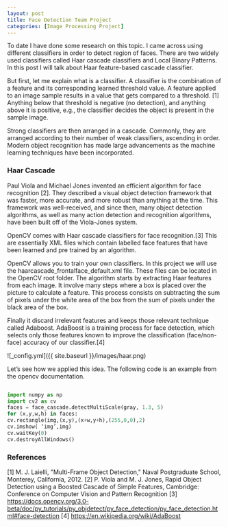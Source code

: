 ```yaml
---
layout: post
title: Face Detection Team Project
categories: [Image Processing Project]
---
```

To date I have done some research on this topic. I came across using different classifiers in order to detect region of faces. There are two widely used classifiers called Haar cascade classifiers and Local Binary Patterns. In this post I will talk about Haar feature-based cascade classifier.

But first, let me explain what is a classifier. A classifier is the combination of a feature and its corresponding learned threshold value. A feature applied to an image sample results in a value that gets compared to a threshold. [1] Anything below that threshold is negative (no detection), and anything above it is positive, e.g., the classifier decides the object is present in the sample image.

Strong classifiers are then arranged in a cascade. Commonly, they are arranged according to their number of weak classifiers, ascending in order. Modern object recognition has made large advancements as the machine learning techniques have been incorporated.

<h3>Haar Cascade</h3>

Paul Viola and Michael Jones invented an efficient algorithm for face recognition [2]. They described a visual object detection framework that was faster, more accurate, and more robust than anything at the time. This framework was well-received, and since then, many object detection algorithms, as well as many action detection and recognition algorithms, have been built off of the Viola-Jones system. 

OpenCV comes with Haar cascade classifiers for face recognition.[3] This are essentially XML files which contain labelled face features that have been learned and pre trained by an algorithm.

OpenCV allows you to train your own classifiers. In this project we will use the haarcascade_frontalface_default.xml file. These files can be located in the OpenCV root folder.
The algorithm starts by extracting Haar features from each image. It involve many steps where a box is placed over the picture to calculate a feature. This process consists on subtracting the sum of pixels under the white area of the box from the sum of pixels under the black area of the box.

Finally it discard irrelevant features and keeps those relevant technique called Adaboost. AdaBoost is a training process for face detection, which selects only those features known to improve the classification (face/non-face) accuracy of our classifier.[4]

![_config.yml]({{ site.baseurl }}/images/haar.png)

Let’s see how we applied this idea. The following code is an example from the opencv documentation. 

```python

import numpy as np
import cv2 as cv
faces = face_cascade.detectMultiScale(gray, 1.3, 5)
for (x,y,w,h) in faces:
cv.rectangle(img,(x,y),(x+w,y+h),(255,0,0),2)
cv.imshow( ‘img’,img)
cv.waitKey(0)
cv.destroyAllWindows()
````
<h3>References</h3>

[1] M. J. Laielli, "Multi-Frame Object Detection," Naval Postgraduate School, Monterey, California, 2012. 
[2] P. Viola and M. J. Jones, Rapid Object Detection using a Boosted Cascade of Simple Features, Cambridge: Conference on Computer Vision and Pattern Recognition 
[3] https://docs.opencv.org/3.0-beta/doc/py_tutorials/py_objdetect/py_face_detection/py_face_detection.html#face-detection
[4] https://en.wikipedia.org/wiki/AdaBoost

